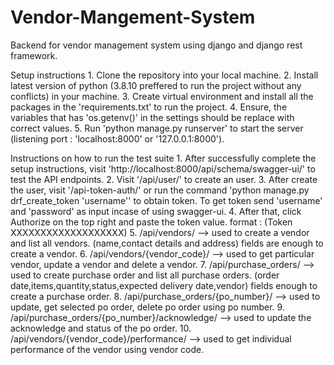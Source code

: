 # Vendor-Mangement-System
 Backend for vendor management system using django and django rest framework. 

 Setup instructions
    1. Clone the repository into your local machine.
    2. Install latest version of python (3.8.10 preffered to run the project without any conflicts) in your machine.
    3. Create virtual environment and install all the packages in the 'requirements.txt' to run the project.
    4. Ensure, the variables that has 'os.getenv()' in the settings should be replace with correct values.
    5. Run 'python manage.py runserver' to start the server (listening port : 'localhost:8000' or '127.0.0.1:8000').

Instructions on how to run the test suite
    1. After successfully complete the setup instructions, visit 'http://localhost:8000/api/schema/swagger-ui/' to test the API endpoints.
    2. Visit '/api/user/' to create an user.
    3. After create the user, visit '/api-token-auth/' or run the command 'python manage.py drf_create_token 'username'' to obtain token. To get token send 'username' and 'password' as input incase of using swagger-ui.
    4. After that, click Authorize on the top right and paste the token value. format : (Token XXXXXXXXXXXXXXXXXXX) 
    5. /api/vendors/ --> used to create a vendor and list all vendors. (name,contact details and address) fields are enough to create a vendor.
    6. /api/vendors/{vendor_code}/ --> used to get particular vendor, update a vendor and delete a vendor.
    7. /api/purchase_orders/ --> used to create purchase order and list all purchase orders. (order date,items,quantity,status,expected delivery date,vendor) fields enough to create a purchase order.
    8. /api/purchase_orders/{po_number}/ --> used to update, get selected po order, delete po order using po number.
    9. /api/purchase_orders/{po_number}/acknowledge/ --> used to update the acknowledge and status of the po order.
    10. /api/vendors/{vendor_code}/performance/ --> used to get individual performance of the vendor using vendor code.   
